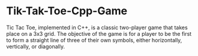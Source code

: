 # Tik-Tak-Toe-Cpp-Game
Tic Tac Toe, implemented in C++, is a classic two-player game that takes place on a 3x3 grid. The objective of the game is for a player to be the first to form a straight line of three of their own symbols, either horizontally, vertically, or diagonally.  
